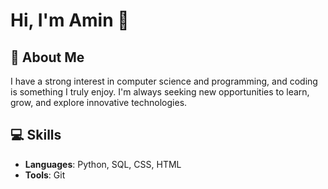 # Hi, I'm Amin 👋

## 🌟 About Me
I have a strong interest in computer science and programming, and coding is something I truly enjoy. I'm always seeking new opportunities to learn, grow, and explore innovative technologies.

## 💻 Skills
- **Languages**: Python, SQL, CSS, HTML
- **Tools**: Git

